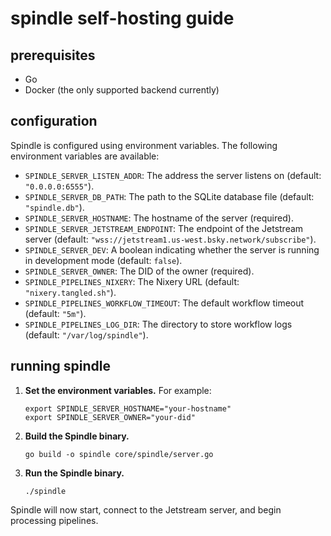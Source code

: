 # spindle self-hosting guide

## prerequisites

* Go
* Docker (the only supported backend currently)

## configuration

Spindle is configured using environment variables. The following environment variables are available:

* `SPINDLE_SERVER_LISTEN_ADDR`: The address the server listens on (default: `"0.0.0.0:6555"`).
* `SPINDLE_SERVER_DB_PATH`: The path to the SQLite database file (default: `"spindle.db"`).
* `SPINDLE_SERVER_HOSTNAME`: The hostname of the server (required).
* `SPINDLE_SERVER_JETSTREAM_ENDPOINT`: The endpoint of the Jetstream server (default: `"wss://jetstream1.us-west.bsky.network/subscribe"`).
* `SPINDLE_SERVER_DEV`: A boolean indicating whether the server is running in development mode (default: `false`).
* `SPINDLE_SERVER_OWNER`: The DID of the owner (required).
* `SPINDLE_PIPELINES_NIXERY`: The Nixery URL (default: `"nixery.tangled.sh"`).
* `SPINDLE_PIPELINES_WORKFLOW_TIMEOUT`: The default workflow timeout (default: `"5m"`).
* `SPINDLE_PIPELINES_LOG_DIR`: The directory to store workflow logs (default: `"/var/log/spindle"`).

## running spindle

1.  **Set the environment variables.**  For example:

    ```shell
    export SPINDLE_SERVER_HOSTNAME="your-hostname"
    export SPINDLE_SERVER_OWNER="your-did"
    ```

2.  **Build the Spindle binary.**

    ```shell
    go build -o spindle core/spindle/server.go
    ```

3.  **Run the Spindle binary.**

    ```shell
    ./spindle
    ```

Spindle will now start, connect to the Jetstream server, and begin processing pipelines.
